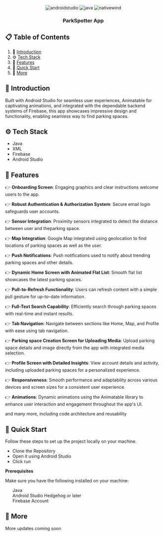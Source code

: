 <div align="center">


  <div>
    <img src="https://img.shields.io/badge/-Android_Studio-black?style=for-the-badge&logoColor=white&logo=androidstudio&color=61DAFB" alt="androidstudio" />
    <img src="https://img.shields.io/badge/-Java-black?style=for-the-badge&logoColor=white&logo=java&color=FD366E" alt="java" />
    <img src="https://img.shields.io/badge/Firebase-black?style=for-the-badge&logoColor=white&logo=firebase&color=06B6D4" alt="nativewind" />
  </div>

  <h3 align="center">ParkSpotter App</h3>


</div>

## 📋 <a name="table">Table of Contents</a>

1. 🤖 [Introduction](#introduction)
2. ⚙️ [Tech Stack](#tech-stack)
3. 🔋 [Features](#features)
4. 🤸 [Quick Start](#quick-start)
5. 🚀 [More](#more)


## <a name="introduction">🤖 Introduction</a>

Built with Android Studio for seamless user experiences, Animatable for captivating animations, and integrated with the dependable backend systems of Firebase, 
this app showcases impressive design and functionality, enabling seamless way to find parking spaces.


## <a name="tech-stack">⚙️ Tech Stack</a>

- Java
- XML
- Firebase
- Android Studio

## <a name="features">🔋 Features</a>

👉 **Onboarding Screen**: Engaging graphics and clear instructions welcome users to the app.

👉 **Robust Authentication & Authorization System**: Secure email login safeguards user accounts.

👉 **Sensor Integration**: Proximity sensors integrated to detect the distance between user and theparking space.

👉 **Map Integration**: Google Map integrated using geolocation to find locations of parking spaces as well as the user.

👉 **Push Notifications**: Push notifications used to notify about trending parking spaces and other details.

👉 **Dynamic Home Screen with Animated Flat List**: Smooth flat list showcases the latest parking spaces.

👉 **Pull-to-Refresh Functionality**: Users can refresh content with a simple pull gesture for up-to-date information.

👉 **Full-Text Search Capability**: Efficiently search through parking spaces with real-time and instant results.

👉 **Tab Navigation**: Navigate between sections like Home, Map, and Profile with ease using tab navigation.

👉 **Parking space Creation Screen for Uploading Media**: Upload parking space details and image directly from the app with integrated media selection.

👉 **Profile Screen with Detailed Insights**: View account details and activity, including uploaded parking spaces for a personalized experience.

👉 **Responsiveness**: Smooth performance and adaptability across various devices and screen sizes for a consistent user experience.

👉 **Animations**: Dynamic animations using the Animatable library to enhance user interaction and engagement throughout the app's UI.


and many more, including code architecture and reusability 

## <a name="quick-start">🤸 Quick Start</a>

Follow these steps to set up the project locally on your machine.
<ul>
<li>Clone the Repository</li>
<li>Open it using Android Studio </li>
<li>Click run</li>
</ul>

**Prerequisites**

Make sure you have the following installed on your machine:
<ul>
  <summary>Java</summary>
  <summary>Android Studio Hedgehog or later</summary>
  <summary>Firebase Account</summary>
</ul>

## <a name="more">🚀 More</a>
<p> More updates coming soon</p>


<br />
<br />




</a>

#
